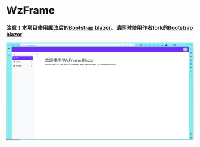 # WzFrame

**注意！本项目使用魔改后的[Bootstrap blazor](https://github.com/dotnetcore/BootstrapBlazor)。请同时使用作者fork的[Bootstrap blazor](https://github.com/wozpren/BootstrapBlazor)**

![项目首页](images/README/1714399930258.png)

